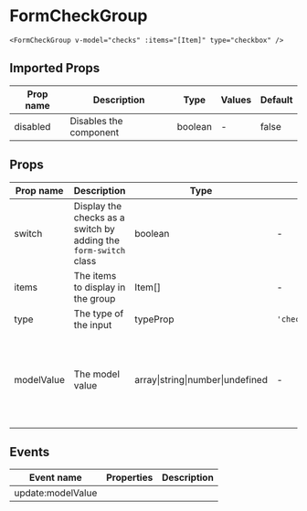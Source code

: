 # FormCheckGroup

```vue
<FormCheckGroup v-model="checks" :items="[Item]" type="checkbox" />
```

## Imported Props

| Prop name | Description            | Type    | Values | Default |
| --------- | ---------------------- | ------- | ------ | ------- |
| disabled  | Disables the component | boolean | -      | false   |

## Props

| Prop name  | Description                                                      | Type                             | Values                | Default                                                             |
| ---------- | ---------------------------------------------------------------- | -------------------------------- | --------------------- | ------------------------------------------------------------------- |
| switch     | Display the checks as a switch by adding the `form-switch` class | boolean                          | -                     | false                                                               |
| items      | The items to display in the group                                | Item[]                           | -                     |                                                                     |
| type       | The type of the input                                            | typeProp                         | `'checkbox'\|'radio'` |                                                                     |
| modelValue | The model value                                                  | array\|string\|number\|undefined | -                     | (props: {type: Type}) => props.type === 'checkbox' ? [] : undefined |

## Events

| Event name        | Properties | Description |
| ----------------- | ---------- | ----------- |
| update:modelValue |            |
